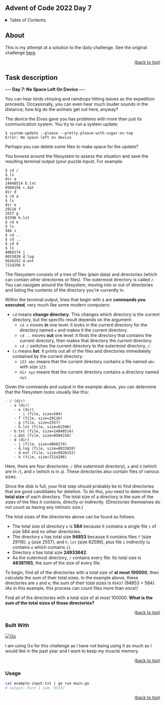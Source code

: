 <a name="readme-top"></a>

<!-- TITLE -->
## Advent of Code 2022 Day 7

<!-- TABLE OF CONTENTS -->
<details>
  <summary>Table of Contents</summary>
  <ol>
    <li>
      <a href="#about">About</a>
      <ul>
        <li><a href="#task-description">Task description</a></li>
        <li><a href="#built-with">Built With</a></li>
      </ul>
    </li>
    <li><a href="#usage">Usage</a></li>
  </ol>
</details>

<!-- ABOUT -->
## About

This is my attempt at a solution to the daily challenge. See the original challenge [here][Challenge-url].

<p align="right">(<a href="#readme-top">back to top</a>)</p>

<!-- TASK DESCRIPTION -->
## Task description

**--- Day 7: No Space Left On Device ---**

You can hear birds chirping and raindrops hitting leaves as the expedition 
proceeds. Occasionally, you can even hear much louder sounds in the 
distance; how big do the animals get out here, anyway?

The device the Elves gave you has problems with more than just its 
communication system. You try to run a system update:

```
$ system-update --please --pretty-please-with-sugar-on-top
Error: No space left on device
```

Perhaps you can delete some files to make space for the update?

You browse around the filesystem to assess the situation and save the 
resulting terminal output (your puzzle input). For example:

```
$ cd /
$ ls
dir a
14848514 b.txt
8504156 c.dat
dir d
$ cd a
$ ls
dir e
29116 f
2557 g
62596 h.lst
$ cd e
$ ls
584 i
$ cd ..
$ cd ..
$ cd d
$ ls
4060174 j
8033020 d.log
5626152 d.ext
7214296 k
```

The filesystem consists of a tree of files (plain data) and directories 
(which can contain other directories or files). The outermost directory is 
called `/`. You can navigate around the filesystem, moving into or out of 
directories and listing the contents of the directory you're currently in.

Within the terminal output, lines that begin with `$` are **commands you 
executed**, very much like some modern computers:

* `cd` means **change directory**. This changes which directory is the current 
  directory, but the specific result depends on the argument:
  * `cd x` moves **in** one level: it looks in the current directory for the 
    directory named `x` and makes it the current directory.
  * `cd ..` moves **out** one level: it finds the directory that contains 
    the current directory, then makes that directory the current 
    directory.
  * `cd /` switches the current directory to the outermost directory, `/`.
* `ls` means **list**. It prints out all of the files and directories 
  immediately contained by the current directory:
  * `123 abc` means that the current directory contains a file named `abc` 
    with size `123`.
  * `dir xyz` means that the current directory contains a directory 
    named `xyz`.

Given the commands and output in the example above, you can determine that 
the filesystem looks visually like this:

```
- / (dir)
  - a (dir)
    - e (dir)
      - i (file, size=584)
    - f (file, size=29116)
    - g (file, size=2557)
    - h.lst (file, size=62596)
  - b.txt (file, size=14848514)
  - c.dat (file, size=8504156)
  - d (dir)
    - j (file, size=4060174)
    - d.log (file, size=8033020)
    - d.ext (file, size=5626152)
    - k (file, size=7214296)
```

Here, there are four directories: `/` (the outermost directory), `a` and `d` 
(which are in `/`), and `e` (which is in `a`). These directories also contain 
files of various sizes.

Since the disk is full, your first step should probably be to find 
directories that are good candidates for deletion. To do this, you need to 
determine the **total size** of each directory. The total size of a directory 
is the sum of the sizes of the files it contains, directly or indirectly. 
(Directories themselves do not count as having any intrinsic size.)

The total sizes of the directories above can be found as follows:

* The total size of directory `e` is **584** because it contains a single file 
  `i` of size 584 and no other directories.
* The directory `a` has total size **94853** because it contains files `f` (size 
  29116), `g` (size 2557), and `h.lst` (size 62596), plus file `i` indirectly 
  (`a` contains `e` which contains `i`).
* Directory `d` has total size **24933642**.
* As the outermost directory, `/` contains every file. Its total size is 
  **48381165**, the sum of the size of every file.

To begin, find all of the directories with a total size of **at most 100000**, 
then calculate the sum of their total sizes. In the example above, these 
directories are `a` and `e`; the sum of their total sizes is `95437` (94853 + 
584). (As in this example, this process can count files more than once!)

Find all of the directories with a total size of at most 100000. **What is 
the sum of the total sizes of those directories?**

<p align="right">(<a href="#readme-top">back to top</a>)</p>

<!-- BUILT WITH -->
### Built With

[![Go][Go-shield]][Go-url]

I am using Go for this challenge as I have not being using it as much as I would like in the past year and I want to 
keep my muscle memory.

<p align="right">(<a href="#readme-top">back to top</a>)</p>

<!-- USAGE -->
### Usage

```bash
cat example-input.txt | go run main.go
# output: Part 1 sum: 95437
```

<p align="right">(<a href="#readme-top">back to top</a>)</p>

<!-- MARKDOWN LINKS & IMAGES -->
[Challenge-url]: https://adventofcode.com/2022/day/7
[Go-shield]: https://img.shields.io/badge/go-%2300ADD8.svg?style=for-the-badge&logo=go&logoColor=white
[Go-url]: https://go.dev/